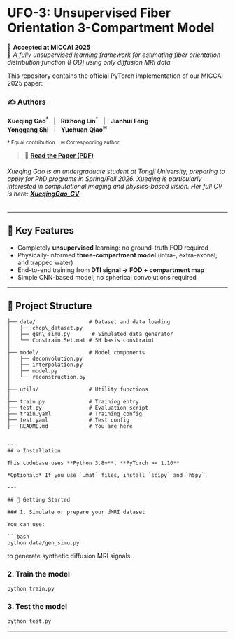 # UFO-3: Unsupervised Fiber Orientation 3-Compartment Model

📄 **Accepted at MICCAI 2025**  
🧠 *A fully unsupervised learning framework for estimating fiber orientation distribution function (FOD) using only diffusion MRI data.*

This repository contains the official PyTorch implementation of our MICCAI 2025 paper:

### ✍️ Authors
**Xueqing Gao**<sup>†</sup> &nbsp;&nbsp;|&nbsp;&nbsp; **Rizhong Lin**<sup>†</sup> &nbsp;&nbsp;|&nbsp;&nbsp; **Jianhui Feng**  
**Yonggang Shi** &nbsp;&nbsp;|&nbsp;&nbsp; **Yuchuan Qiao**<sup>✉</sup>  

<sub>† Equal contribution    ✉ Corresponding author</sub>  

> 📄 [**Read the Paper (PDF)**](https://github.com/tensor2023/xueqinggao.github.io/blob/main/UFO-3_Paper.pdf)



###### Xueqing Gao is an undergraduate student at Tongji University, preparing to apply for PhD programs in Spring/Fall 2026. Xueqing is particularly interested in computational imaging and physics-based vision. Her full CV is here: [**XueqingGao_CV**](https://github.com/tensor2023/xueqinggao.github.io/blob/main/XueqingGao_CV.pdf)

---


## 🧠 Key Features

- Completely **unsupervised** learning: no ground-truth FOD required
- Physically-informed **three-compartment model** (intra-, extra-axonal, and trapped water)
- End-to-end training from **DTI signal → FOD + compartment map**
- Simple CNN-based model; no spherical convolutions required

---

## 📁 Project Structure

```
├── data/                 # Dataset and data loading
│   ├── chcp\_dataset.py
│   ├── gen\_simu.py       # Simulated data generator
│   └── ConstraintSet.mat # SH basis constraint
│
├── model/                # Model components
│   ├── deconvolution.py
│   ├── interpolation.py
│   ├── model.py
│   └── reconstruction.py
│
├── utils/                # Utility functions
│
├── train.py              # Training entry
├── test.py               # Evaluation script
├── train.yaml            # Training config
├── test.yaml             # Test config
├── README.md             # You are here


---
## ⚙️ Installation

This codebase uses **Python 3.8+**, **PyTorch >= 1.10**

*Optional:* If you use `.mat` files, install `scipy` and `h5py`.

---

## 🚀 Getting Started

### 1. Simulate or prepare your dMRI dataset

You can use:

```bash
python data/gen_simu.py
```

to generate synthetic diffusion MRI signals.

### 2. Train the model

```bash
python train.py 
```

### 3. Test the model

```bash
python test.py 
```

---

<!-- ## 📄 Citation

If you use this codebase in your work, please cite:

```bibtex
@inproceedings{gao2025ufo3,
  title={UFO-3: Unsupervised Fiber Orientation 3-Compartment Model for dMRI FOD Estimation},
  author={Gao, Xueqing and Qiao, Yuchuan},
  booktitle={International Conference on Medical Image Computing and Computer-Assisted Intervention (MICCAI)},
  year={2025}
}
``` -->


